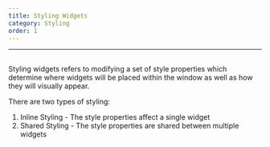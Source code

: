 ```yaml
---
title: Styling Widgets
category: Styling
order: 1
---
```

---

## 

Styling widgets refers to modifying a set of style properties which determine where widgets will be placed within the window as well as how they will visually appear.

There are two types of styling:
 1. Inline Styling - The style properties affect a single widget
 2. Shared Styling - The style properties are shared between multiple widgets

 